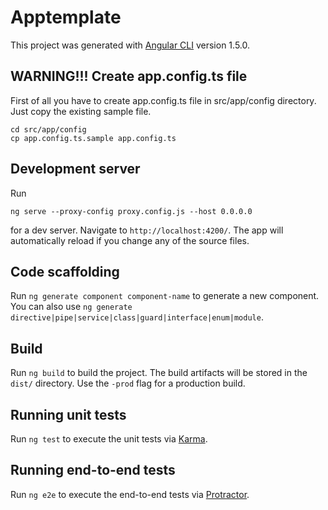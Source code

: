 # Apptemplate

This project was generated with [Angular CLI](https://github.com/angular/angular-cli) version 1.5.0.

## WARNING!!! Create app.config.ts file

First of all you have to create app.config.ts file in src/app/config directory. Just copy the existing sample file.

    cd src/app/config
    cp app.config.ts.sample app.config.ts

## Development server

Run 

    ng serve --proxy-config proxy.config.js --host 0.0.0.0

for a dev server. Navigate to `http://localhost:4200/`. The app will automatically reload if you change any of the source files.

## Code scaffolding

Run `ng generate component component-name` to generate a new component. You can also use `ng generate directive|pipe|service|class|guard|interface|enum|module`.

## Build

Run `ng build` to build the project. The build artifacts will be stored in the `dist/` directory. Use the `-prod` flag for a production build.

## Running unit tests

Run `ng test` to execute the unit tests via [Karma](https://karma-runner.github.io).

## Running end-to-end tests

Run `ng e2e` to execute the end-to-end tests via [Protractor](http://www.protractortest.org/).

